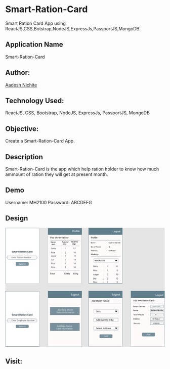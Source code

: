# Smart-Ration-Card

Smart Ration Card App using ReactJS,CSS,Botstrap,NodeJS,ExpressJs,PassportJS,MongoDB.

## Application Name

Smart-Ration-Card

## Author:

[Aadesh Nichite](https://github.com/AadeshNichite)


## Technology Used:

ReactJS, CSS, Bootstrap, NodeJS, ExpressJs, PassportJS, MongoDB

## Objective:

Create a Smart-Ration-Card App.

## Description

Smart-Ration-Card is the app which help ration holder to know how much ammount of ration they will get at present month.

## Demo 
 Username: MH2100
 Password: ABCDEFG

## Design

![Drag Racing](./client/src/images/Untitled.png)


## Visit:
